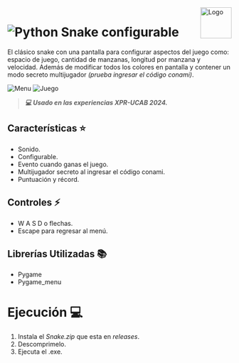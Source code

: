 <a>
    <img src="https://github.com/DanielCarrenoMar/Snake-XPR_UCAB/assets/144462396/d30c8055-4d82-4a05-b0f3-5f74c85ffb7f" alt="Logo" title="Logo" align="right" height="70" />
</a>

# ![Python](https://img.shields.io/badge/Python-14354C?style=for-the-badge&logo=python&logoColor=white) Snake configurable
El clásico snake con una pantalla para configurar aspectos del juego como: espacio de juego, cantidad de manzanas, longitud por manzana y velocidad. Además de modificar todos los colores en pantalla
y contener un modo secreto multijugador *(prueba ingresar el código conami)*.

![Menu](https://github.com/DanielCarrenoMar/Snake-XPR_UCAB/assets/144462396/77e014b9-e0da-4ff7-9f2b-fa92bc88c42c)
![Juego](https://github.com/DanielCarrenoMar/Snake-XPR_UCAB/assets/144462396/01a843a8-897f-49f0-986b-fb5c3bc117c8)

>***💻 Usado en las experiencias XPR-UCAB 2024.***
## Características ⭐
- Sonido.
- Configurable.
- Evento cuando ganas el juego.
- Multijugador secreto al ingresar el código conami.
- Puntuación y récord.
## Controles ⚡
- W A S D o flechas.
- Escape para regresar al menú.
## Librerías Utilizadas 📚
- Pygame
- Pygame_menu
# Ejecución 💻
1. Instala el *Snake.zip* que esta en *releases*.
2. Descomprimelo.
3. Ejecuta el .exe.
